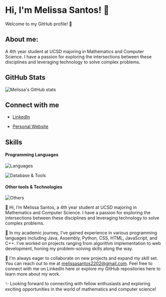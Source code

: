 # Hi, I'm Melissa Santos! 👋

Welcome to my GitHub profile! 🌟
## About me:
A 4th year student at UCSD majoring in Mathematics and Computer Science. I have a passion for exploring the intersections between these disciplines and leveraging technology to solve complex problems.

## GitHub Stats
![Melissa's GitHub stats](https://github-readme-stats.vercel.app/api?username=melissaesantos&show_icons=true&theme=cobalt)

## Connect with me
- [LinkedIn](https://www.linkedin.com/in/melissasantos)

- [Personal Website](https://www.jacobsomer.com)

## Skills

#### Programming Languages
![Languages](https://skillicons.dev/icons?i=java,cpp,py)


![Database & Tools](https://skillicons.dev/icons?i=mysql,mongodb)

#### Other tools & Technologies
![Others](https://skillicons.dev/icons?i=git,github,markdown,vim,vercel,vscode,figma,,githubactions,gitlab)

👋 Hi, I’m Melissa Santos, a 4th year student at UCSD majoring in Mathematics and Computer Science. I have a passion for exploring the intersections between these disciplines and leveraging technology to solve complex problems.

🌱 In my academic journey, I've gained experience in various programming languages including Java, Assembly, Python, CSS, HTML, JavaScript, and C++. I've worked on projects ranging from algorithm implementation to web development, honing my problem-solving skills along the way.

💼 I'm always eager to collaborate on new projects and expand my skill set. You can reach out to me at melissasantos2202@gmail.com. Feel free to connect with me on LinkedIn here or explore my GitHub repositories here to learn more about my work.

✨ Looking forward to connecting with fellow enthusiasts and exploring exciting opportunities in the world of mathematics and computer science!


